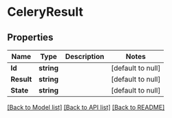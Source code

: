 # CeleryResult

## Properties
Name | Type | Description | Notes
------------ | ------------- | ------------- | -------------
**Id** | **string** |  | [default to null]
**Result** | **string** |  | [default to null]
**State** | **string** |  | [default to null]

[[Back to Model list]](../README.md#documentation-for-models) [[Back to API list]](../README.md#documentation-for-api-endpoints) [[Back to README]](../README.md)



